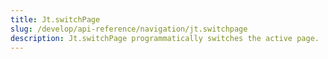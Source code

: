 ```yaml
---
title: Jt.switchPage
slug: /develop/api-reference/navigation/jt.switchpage
description: Jt.switchPage programmatically switches the active page.
---
```


<Autofunction function="Jt.switchPage" />
